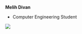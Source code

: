  **Melih Divan**
  - Computer Engineering Student

[![](https://github-readme-stats.vercel.app/api?username=melihdvn&hide=contribs,stars,prs,issues&count_private=true&theme=tokyonight)](https://github.com/melihdvn)

